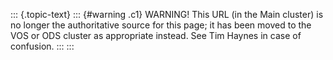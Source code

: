 ::: {.topic-text}
::: {#warning .c1}
WARNING! This URL (in the Main cluster) is no longer the authoritative
source for this page; it has been moved to the VOS or ODS cluster as
appropriate instead. See Tim Haynes in case of confusion.
:::
:::
